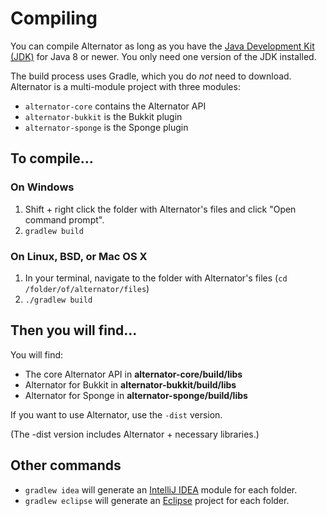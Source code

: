 Compiling
=========

You can compile Alternator as long as you have the [Java Development Kit (JDK)](http://www.oracle.com/technetwork/java/javase/downloads/index-jsp-138363.html) for Java 8 or newer.
You only need one version of the JDK installed.

The build process uses Gradle, which you do *not* need to download. Alternator is a multi-module project with three modules:

* `alternator-core` contains the Alternator API
* `alternator-bukkit` is the Bukkit plugin
* `alternator-sponge` is the Sponge plugin

## To compile...

### On Windows

1. Shift + right click the folder with Alternator's files and click "Open command prompt".
2. `gradlew build`

### On Linux, BSD, or Mac OS X

1. In your terminal, navigate to the folder with Alternator's files (`cd /folder/of/alternator/files`)
2. `./gradlew build`

## Then you will find...

You will find:

* The core Alternator API in **alternator-core/build/libs**
* Alternator for Bukkit in **alternator-bukkit/build/libs**
* Alternator for Sponge in **alternator-sponge/build/libs**

If you want to use Alternator, use the `-dist` version.

(The -dist version includes Alternator + necessary libraries.)

## Other commands

* `gradlew idea` will generate an [IntelliJ IDEA](http://www.jetbrains.com/idea/) module for each folder.
* `gradlew eclipse` will generate an [Eclipse](https://www.eclipse.org/downloads/) project for each folder.

